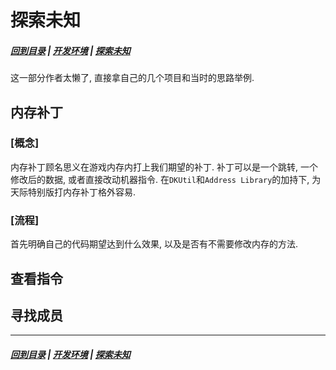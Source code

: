 # 探索未知
##### [回到目录](../README.md) | [开发环境](/docs/Setup.md) | [探索未知](/docs/ToUnknown.md)
这一部分作者太懒了, 直接拿自己的几个项目和当时的思路举例.

## 内存补丁

### [概念]
内存补丁顾名思义在游戏内存内打上我们期望的补丁. 补丁可以是一个跳转, 一个修改后的数据, 或者直接改动机器指令. 在`DKUtil`和`Address Library`的加持下, 为天际特别版打内存补丁格外容易.

### [流程]
首先明确自己的代码期望达到什么效果, 以及是否有不需要修改内存的方法.  


## 查看指令

## 寻找成员


***
##### [回到目录](../README.md) | [开发环境](/docs/Setup.md) | [探索未知](/docs/ToUnknown.md)
